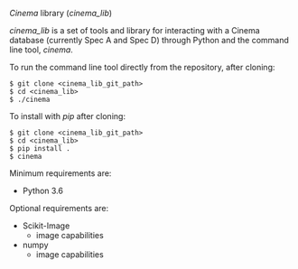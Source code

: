 *Cinema* library (*cinema_lib*)

*cinema_lib* is a set of tools and library for interacting with a Cinema 
database (currently Spec A and Spec D) through Python and the command line 
tool, *cinema*.

To run the command line tool directly from the repository, after cloning:
```
$ git clone <cinema_lib_git_path>
$ cd <cinema_lib>
$ ./cinema
```

To install with *pip* after cloning:
```
$ git clone <cinema_lib_git_path>
$ cd <cinema_lib>
$ pip install .
$ cinema
```

Minimum requirements are:
- Python 3.6

Optional requirements are:
- Scikit-Image 
  - image capabilities
- numpy
  - image capabilities
